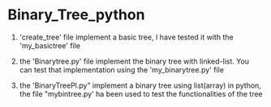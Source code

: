 # Binary_Tree_python
1) 'create_tree' file implement a basic tree, I have tested it with the 'my_basictree' file 

2) the 'Binarytree.py' file implement the binary tree with linked-list. You can test that implementation using the 'my_binarytree.py' file

3) the 'BinaryTreePl.py" implement a binary tree using list(array) in python, the file "mybintree.py' ha been used to test the functionalities of the tree
